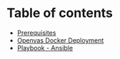 # Table of contents

* [Prerequisites](README.md)
* [Openvas Docker Deployment](openvas-docker-deployment.md)
* [Playbook - Ansible](playbook-ansible.md)
